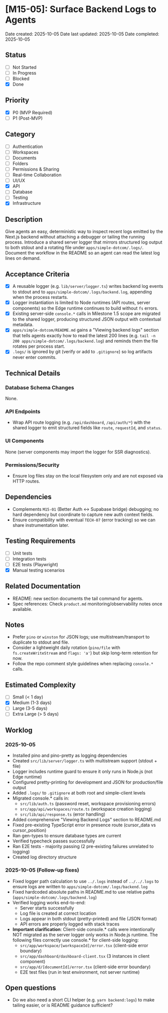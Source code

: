 # [M15-05]: Surface Backend Logs to Agents

Date created: 2025-10-05
Date last updated: 2025-10-05
Date completed: 2025-10-05

## Status

- [ ] Not Started
- [ ] In Progress
- [ ] Blocked
- [x] Done

## Priority

- [x] P0 (MVP Required)
- [ ] P1 (Post-MVP)

## Category

- [ ] Authentication
- [ ] Workspaces
- [ ] Documents
- [ ] Folders
- [ ] Permissions & Sharing
- [ ] Real-time Collaboration
- [ ] UI/UX
- [x] API
- [ ] Database
- [ ] Testing
- [x] Infrastructure

## Description

Give agents an easy, deterministic way to inspect recent logs emitted by the Next.js backend without attaching a debugger or tailing the running process. Introduce a shared server logger that mirrors structured log output to both stdout and a rotating file under `apps/simple-dotcom/.logs/`. Document the workflow in the README so an agent can read the latest log lines on demand.

## Acceptance Criteria

- [x] A reusable logger (e.g. `lib/server/logger.ts`) writes backend log events to stdout and to `apps/simple-dotcom/.logs/backend.log`, appending when the process restarts.
- [x] Logger instantiation is limited to Node runtimes (API routes, server components) so the Edge runtime continues to build without `fs` errors.
- [x] Existing server-side `console.*` calls in Milestone 1.5 scope are migrated to the shared logger, producing structured JSON output with contextual metadata.
- [x] `apps/simple-dotcom/README.md` gains a "Viewing backend logs" section that tells agents exactly how to read the latest 200 lines (e.g. `tail -n 200 apps/simple-dotcom/.logs/backend.log`) and reminds them the file rotates per process start.
- [x] `.logs/` is ignored by git (verify or add to `.gitignore`) so log artifacts never enter commits.

## Technical Details

### Database Schema Changes

None.

### API Endpoints

- Wrap API route logging (e.g. `/api/dashboard`, `/api/auth/*`) with the shared logger to emit structured fields like `route`, `requestId`, and `status`.

### UI Components

None (server components may import the logger for SSR diagnostics).

### Permissions/Security

- Ensure log files stay on the local filesystem only and are not exposed via HTTP routes.

## Dependencies

- Complements `M15-01` (Better Auth ↔ Supabase bridge) debugging; no hard dependency but coordinate to capture new auth context fields.
- Ensure compatibility with eventual `TECH-07` (error tracking) so we can share instrumentation later.

## Testing Requirements

- [ ] Unit tests
- [ ] Integration tests
- [ ] E2E tests (Playwright)
- [x] Manual testing scenarios

## Related Documentation

- README: new section documents the tail command for agents.
- Spec references: Check `product.md` monitoring/observability notes once available.

## Notes

- Prefer `pino` or `winston` for JSON logs; use multistream/transport to duplicate to stdout and file.
- Consider a lightweight daily rotation (`pino/file` with `fs.createWriteStream` and `flags: 'a'`) but skip long-term retention for now.
- Follow the repo comment style guidelines when replacing `console.*` calls.

## Estimated Complexity

- [ ] Small (< 1 day)
- [x] Medium (1-3 days)
- [ ] Large (3-5 days)
- [ ] Extra Large (> 5 days)

## Worklog

### 2025-10-05
- Installed pino and pino-pretty as logging dependencies
- Created `src/lib/server/logger.ts` with multistream support (stdout + file)
- Logger includes runtime guard to ensure it only runs in Node.js (not Edge runtime)
- Configured pretty-printing for development and JSON for production/file output
- Added `.logs/` to `.gitignore` at both root and simple-client levels
- Migrated console.* calls in:
  - `src/lib/auth.ts` (password reset, workspace provisioning errors)
  - `src/app/api/workspaces/route.ts` (workspace creation logging)
  - `src/lib/api/response.ts` (error handling)
- Added comprehensive "Viewing Backend Logs" section to README.md
- Fixed pre-existing TypeScript error in presence route (cursor_data vs cursor_position)
- Ran gen-types to ensure database types are current
- Verified typecheck passes successfully
- Ran E2E tests - majority passing (2 pre-existing failures unrelated to logging)
- Created log directory structure

### 2025-10-05 (Follow-up fixes)
- Fixed logger path calculation to use `../.logs` instead of `../../.logs` to ensure logs are written to `apps/simple-dotcom/.logs/backend.log`
- Fixed hardcoded absolute paths in README.md to use relative paths (`apps/simple-dotcom/.logs/backend.log`)
- Verified logging works end-to-end:
  - Server starts successfully
  - Log file is created at correct location
  - Logs appear in both stdout (pretty-printed) and file (JSON format)
  - API errors are properly logged with stack traces
- **Important clarification**: Client-side console.* calls were intentionally NOT migrated as the server logger only works in Node.js runtime. The following files correctly use console.* for client-side logging:
  - `src/app/workspace/[workspaceId]/error.tsx` (client-side error boundary)
  - `src/app/dashboard/dashboard-client.tsx` (3 instances in client component)
  - `src/app/d/[documentId]/error.tsx` (client-side error boundary)
  - E2E test files (run in test environment, not server runtime)

## Open questions

- Do we also need a short CLI helper (e.g. `yarn backend:logs`) to make tailing easier, or is README guidance sufficient?
